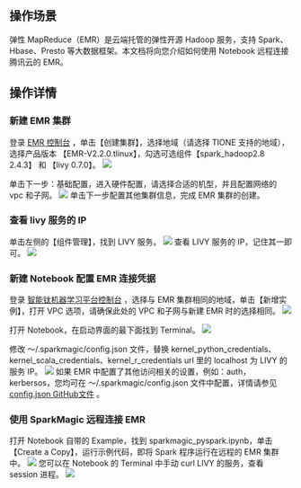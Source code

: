 ## 操作场景
弹性 MapReduce（EMR）是云端托管的弹性开源 Hadoop 服务，支持 Spark、Hbase、Presto 等大数据框架。本文档将向您介绍如何使用 Notebook 远程连接腾讯云的 EMR。

## 操作详情
### 新建 EMR 集群
登录 [EMR 控制台](https://console.cloud.tencent.com/emr) ，单击【创建集群】，选择地域（请选择 TIONE 支持的地域），选择产品版本 【EMR-V2.2.0.tlinux】，勾选可选组件【spark_hadoop2.8 2.4.3】 和 【livy 0.7.0】。
![](https://main.qcloudimg.com/raw/bbd1e9a71bdc88b8a8a86ac1d8e9f213.png)

单击下一步：基础配置，进入硬件配置，请选择合适的机型，并且配置网络的 vpc 和子网。
![](https://main.qcloudimg.com/raw/a2aa76e3e74ca472f5e20220a0525286.png)
单击下一步配置其他集群信息，完成 EMR 集群的创建。


### 查看 livy 服务的 IP
单击左侧的【组件管理】，找到 LIVY 服务。
![](https://main.qcloudimg.com/raw/1960731bc16444a053aaad402e6dda89.png)
查看 LIVY 服务的 IP，记住其一即可。
![](https://main.qcloudimg.com/raw/4cdc138e902d77e91c10b96b22d1327d.png)

### 新建 Notebook 配置 EMR 连接凭据
登录 [智能钛机器学习平台控制台](https://console.cloud.tencent.com/tione/notebook/instance) ，选择与 EMR 集群相同的地域，单击【新增实例】，打开 VPC 选项，请确保此处的 VPC 和子网与新建 EMR 时的选择相同。
![](https://main.qcloudimg.com/raw/ed577fdfeb420cc44b234075d9930c04.png)

打开 Notebook，在启动界面的最下面找到 Terminal。
![](https://main.qcloudimg.com/raw/35cd31f20118b434f914d0ef22f5f750.png)

修改 ～/.sparkmagic/config.json 文件，替换 kernel_python_credentials、kernel_scala_credentials、kernel_r_credentials url 里的 localhost 为 LIVY 的服务 IP。
![](https://main.qcloudimg.com/raw/93c4d0e0825deec673ac174966fc86e1.png)
如果 EMR 中配置了其他访问相关的设置，例如：auth， kerbersos，您均可在 ～/.sparkmagic/config.json 文件中配置，详情请参见 [config.json GitHub文件](https://github.com/jupyter-incubator/sparkmagic/blob/master/README.md) 。


### 使用 SparkMagic 远程连接 EMR
打开 Notebook 自带的 Example，找到 sparkmagic_pyspark.ipynb，单击 【Create a Copy】，运行示例代码，即将 Spark 程序运行在远程的 EMR 集群中。
![](https://main.qcloudimg.com/raw/e82474c8d75279f37746ff7fd1eeb3c7.png)
您可以在 Notebook 的 Terminal 中手动 curl LIVY 的服务，查看 session 进程。
![](https://main.qcloudimg.com/raw/0b310fb4560d0a4c2be64b1fefaa8068.png)
